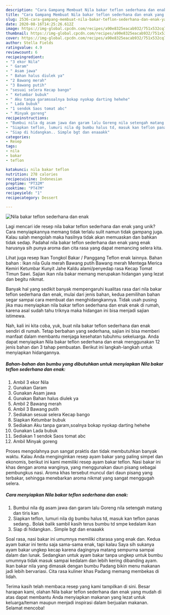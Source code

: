 ```yaml
---
description: "Cara Gampang Membuat Nila bakar teflon sederhana dan enak yang Bikin Ngiler"
title: "Cara Gampang Membuat Nila bakar teflon sederhana dan enak yang Bikin Ngiler"
slug: 2536-cara-gampang-membuat-nila-bakar-teflon-sederhana-dan-enak-yang-bikin-ngiler
date: 2020-08-16T14:25:26.612Z
image: https://img-global.cpcdn.com/recipes/a90e8325eacab932/751x532cq70/nila-bakar-teflon-sederhana-dan-enak-foto-resep-utama.jpg
thumbnail: https://img-global.cpcdn.com/recipes/a90e8325eacab932/751x532cq70/nila-bakar-teflon-sederhana-dan-enak-foto-resep-utama.jpg
cover: https://img-global.cpcdn.com/recipes/a90e8325eacab932/751x532cq70/nila-bakar-teflon-sederhana-dan-enak-foto-resep-utama.jpg
author: Stella Fields
ratingvalue: 4.9
reviewcount: 6
recipeingredient:
- "3 ekor Nila"
- " Garam"
- " Asam jawa"
- " Bahan halus diulek ya"
- "2 Bawang merah"
- "3 Bawang putih"
- "sesuai selera Kecap bango"
- " Ketumbar bubuk"
- " Aku tanpa garamsoalnya bokap nyokap darting hehehe"
- " Lada bubuk"
- "1 sendok Saos tomat abc"
- " Minyak goreng"
recipeinstructions:
- "Bumbui nila dg asam jawa dan garam lalu Goreng nila setengah matang dan tiris kan"
- "Siapkan teflon, lumuri nila dg bumbu halus td, masuk kan teflon panas sedang.. Bolak balik sambil kasih terus bumbu td smpe kedalam ikan"
- "Siap di hidangkan.. Simple bgt dan enaaakk"
categories:
- Resep
tags:
- nila
- bakar
- teflon

katakunci: nila bakar teflon 
nutrition: 278 calories
recipecuisine: Indonesian
preptime: "PT32M"
cooktime: "PT47M"
recipeyield: "1"
recipecategory: Dessert

---
```



![Nila bakar teflon sederhana dan enak](https://img-global.cpcdn.com/recipes/a90e8325eacab932/751x532cq70/nila-bakar-teflon-sederhana-dan-enak-foto-resep-utama.jpg)

Lagi mencari ide resep nila bakar teflon sederhana dan enak yang unik? Cara menyiapkannya memang tidak terlalu sulit namun tidak gampang juga. Kalau salah mengolah maka hasilnya tidak akan memuaskan dan bahkan tidak sedap. Padahal nila bakar teflon sederhana dan enak yang enak harusnya sih punya aroma dan cita rasa yang dapat memancing selera kita.

Lihat juga resep Ikan Tongkol Bakar / Panggang Teflon enak lainnya. Bahan bahan : Ikan nila Gula merah Bawang putih Bawang merah Mentega Merica Kemiri Ketumbar Kunyit Jahe Kaldu alami/penyedap rasa Kecap Tomat Timun Sawi. Sajian ikan nila bakar memang merupakan hidangan yang lezat dan begitu nikmat.

Banyak hal yang sedikit banyak mempengaruhi kualitas rasa dari nila bakar teflon sederhana dan enak, mulai dari jenis bahan, kedua pemilihan bahan segar sampai cara membuat dan menghidangkannya. Tidak usah pusing jika mau menyiapkan nila bakar teflon sederhana dan enak enak di rumah, karena asal sudah tahu triknya maka hidangan ini bisa menjadi sajian istimewa.


Nah, kali ini kita coba, yuk, buat nila bakar teflon sederhana dan enak sendiri di rumah. Tetap berbahan yang sederhana, sajian ini bisa memberi manfaat dalam membantu menjaga kesehatan tubuhmu sekeluarga. Anda dapat menyiapkan Nila bakar teflon sederhana dan enak menggunakan 12 jenis bahan dan 3 tahap pembuatan. Berikut ini langkah-langkah untuk menyiapkan hidangannya.

<!--inarticleads1-->

##### Bahan-bahan dan bumbu yang dibutuhkan untuk menyiapkan Nila bakar teflon sederhana dan enak:

1. Ambil 3 ekor Nila
1. Gunakan  Garam
1. Gunakan  Asam jawa
1. Gunakan  Bahan halus diulek ya
1. Ambil 2 Bawang merah
1. Ambil 3 Bawang putih
1. Sediakan sesuai selera Kecap bango
1. Siapkan  Ketumbar bubuk
1. Sediakan  Aku tanpa garam,soalnya bokap nyokap darting hehehe
1. Gunakan  Lada bubuk
1. Sediakan 1 sendok Saos tomat abc
1. Ambil  Minyak goreng


Proses mengolahnya pun sangat praktis dan tidak membutuhkan banyak waktu. Kalau Anda menginginkan resep ayam bakar yang paling simpel dan ekonomis, berikut ini kami memiliki resep ayam bakar teflon. Nasi bakar ini khas dengan aroma wanginya, yang menggunakan daun pisang sebagai pembungkus nasi. Aroma khas tersebut muncul dari daun pisang yang terbakar, sehingga menebarkan aroma nikmat yang sangat menggugah selera. 

<!--inarticleads2-->

##### Cara menyiapkan Nila bakar teflon sederhana dan enak:

1. Bumbui nila dg asam jawa dan garam lalu Goreng nila setengah matang dan tiris kan
1. Siapkan teflon, lumuri nila dg bumbu halus td, masuk kan teflon panas sedang.. Bolak balik sambil kasih terus bumbu td smpe kedalam ikan
1. Siap di hidangkan.. Simple bgt dan enaaakk


Soal rasa, nasi bakar ini umumnya memiliki citarasa yang enak dan. Kedua ayam bakar ini tentu saja sama-sama enak, tapi kalau Saya sih sukanya ayam bakar ungkep kecap karena dagingnya matang sempurna sampai dalam dan lunak. Sedangkan untuk ayam bakar tanpa ungkep untuk bumbu umumnya tidak masuk sampai kedalam dan lebih kering dibanding ayam. Ikan bakar nila yang dimasak dengan bumbu Padang bikin menu makanan jadi lebih bervariasi. Cita rasa kuliner khas Padang memang membekas di lidah. 

Terima kasih telah membaca resep yang kami tampilkan di sini. Besar harapan kami, olahan Nila bakar teflon sederhana dan enak yang mudah di atas dapat membantu Anda menyiapkan makanan yang lezat untuk keluarga/teman maupun menjadi inspirasi dalam berjualan makanan. Selamat mencoba!
